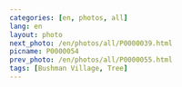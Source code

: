```yaml
---
categories: [en, photos, all]
lang: en
layout: photo
next_photo: /en/photos/all/P0000039.html
picname: P0000054
prev_photo: /en/photos/all/P0000055.html
tags: [Bushman Village, Tree]
---
```

